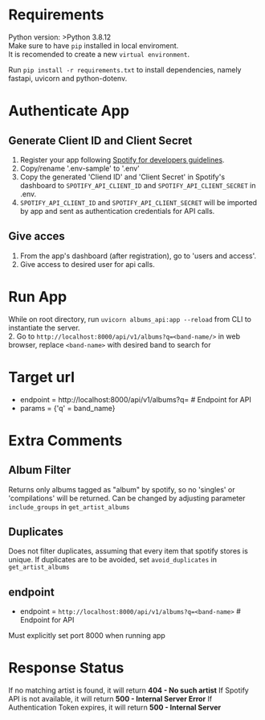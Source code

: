 # Requirements
Python version: >Python 3.8.12  
Make sure to have `pip` installed in local enviroment.   
It is recomended to create a new `virtual environment`.

Run `pip install -r requirements.txt` to install dependencies, namely fastapi, uvicorn and python-dotenv. 

# Authenticate App

## Generate Client ID and Client Secret

1. Register your app following [Spotify for developers guidelines](https://developer.spotify.com/documentation/general/guides/authorization/app-settings/).
2. Copy/rename '.env-sample' to '.env'
3. Copy the generated 'Cliend ID' and 'Client Secret' in Spotify's dashboard to `SPOTIFY_API_CLIENT_ID` and `SPOTIFY_API_CLIENT_SECRET` in .env. 
4. `SPOTIFY_API_CLIENT_ID` and `SPOTIFY_API_CLIENT_SECRET` will be imported by app and sent as authentication credentials for API calls. 

## Give acces

1. From the app's dashboard (after registration), go to 'users and access'. 
2. Give access to desired user for api calls. 

# Run App

While on root directory, run `uvicorn albums_api:app --reload` from CLI to instantiate the server.  
2. Go to `http://localhost:8000/api/v1/albums?q=<band-name/>` in web browser, replace `<band-name>` with desired band to search for


# Target url

- endpoint = http://localhost:8000/api/v1/albums?q=<band-name>  # Endpoint for API
- params = {'q' = band_name}


# Extra Comments

## Album Filter

Returns only albums tagged as "album" by spotify, so no 'singles' or 'compilations' will be returned. 
Can be changed by adjusting parameter `include_groups` in `get_artist_albums`

## Duplicates

Does not filter duplicates, assuming that every item that spotify stores is unique. 
If duplicates are to be avoided, set `avoid_duplicates` in `get_artist_albums`

## endpoint

- endpoint = `http://localhost:8000/api/v1/albums?q=<band-name>`  # Endpoint for API

Must explicitly set port 8000 when running app 


# Response Status

If no matching artist is found, it will return **404 - No such artist**
If Spotify API is not available, it will return **500 - Internal Server Error**
If Authentication Token expires, it will return **500 - Internal Server**